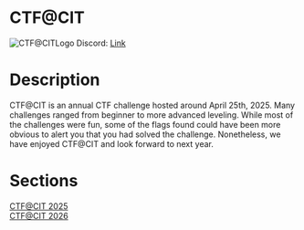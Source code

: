 # CTF@CIT

![CTF@CITLogo](https://github.com/user-attachments/assets/3c9b7b70-37d0-427b-833e-fe4765710f25)
Discord: [Link](https://discord.gg/HE4munnQVd)

# Description
CTF@CIT is an annual CTF challenge hosted around April 25th, 2025. Many challenges ranged from beginner to more advanced leveling. While most of the challenges were fun, some of the flags found could have been more obvious to alert you that you had solved the challenge. Nonetheless, we have enjoyed CTF@CIT and look forward to next year.

# Sections
[CTF@CIT 2025](2025/README.md)\
[CTF@CIT 2026](2026/README.md)
